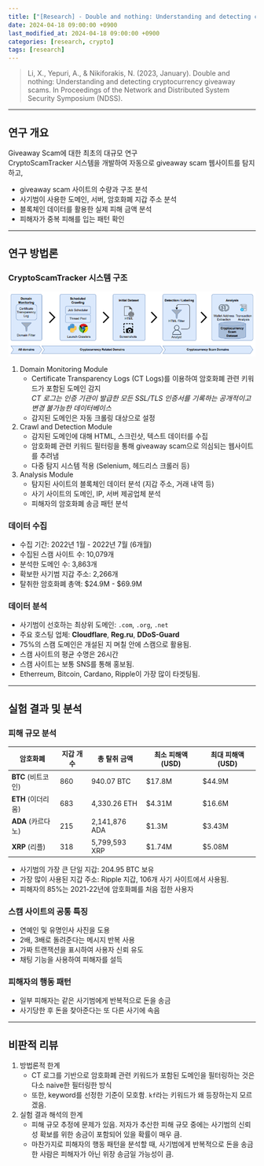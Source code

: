 ```yaml
---
title: ["[Research] - Double and nothing: Understanding and detecting cryptocurrency giveaway scams"]
date: 2024-04-18 09:00:00 +0900
last_modified_at: 2024-04-18 09:00:00 +0900
categories: [research, crypto]
tags: [research]
---
```


> Li, X., Yepuri, A., & Nikiforakis, N. (2023, January). Double and nothing: Understanding and detecting cryptocurrency giveaway scams. In Proceedings of the Network and Distributed System Security Symposium (NDSS).

***
## 연구 개요
Giveaway Scam에 대한 최초의 대규모 연구  
CryptoScamTracker 시스템을 개발하여 자동으로 giveaway scam 웹사이트를 탐지하고,
- giveaway scam 사이트의 수량과 구조 분석
- 사기범이 사용한 도메인, 서버, 암호화폐 지갑 주소 분석
- 블록체인 데이터를 활용한 실제 피해 금액 분석
- 피해자가 중복 피해를 입는 패턴 확인

***
## 연구 방법론
### CryptoScamTracker 시스템 구조
![](assets/img/research/double_and_nothing.png)  

1. Domain Monitoring Module
   - Certificate Transparency Logs (CT Logs)를 이용하여 암호화폐 관련 키워드가 포함된 도메인 감지  
*CT 로그는 인증 기관이 발급한 모든 SSL/TLS 인증서를 기록하는 공개적이고 변경 불가능한 데이터베이스*
   - 감지된 도메인은 자동 크롤링 대상으로 설정  
2. Crawl and Detection Module
   - 감지된 도메인에 대해 HTML, 스크린샷, 텍스트 데이터를 수집
   - 암호화폐 관련 키워드 필터링을 통해 giveaway scam으로 의심되는 웹사이트를 추려냄
   - 다중 탐지 시스템 적용 (Selenium, 헤드리스 크롤러 등)
3. Analysis Module
   - 탐지된 사이트의 블록체인 데이터 분석 (지갑 주소, 거래 내역 등)
   - 사기 사이트의 도메인, IP, 서버 제공업체 분석
   - 피해자의 암호화폐 송금 패턴 분석

### 데이터 수집
- 수집 기간: 2022년 1월 - 2022년 7월 (6개월)
- 수집된 스캠 사이트 수: 10,079개
- 분석한 도메인 수: 3,863개
- 확보한 사기범 지갑 주소: 2,266개
- 탈취한 암호화폐 총액: $24.9M - $69.9M

### 데이터 분석
- 사기범이 선호하는 최상위 도메인: `.com`, `.org`, `.net`
- 주요 호스팅 업체: **Cloudflare**, **Reg.ru**, **DDoS-Guard**
- 75%의 스캠 도메인은 개설된 지 며칠 안에 스캠으로 활용됨.
- 스캠 사이트의 평균 수명은 26시간
- 스캠 사이트는 보통 SNS를 통해 홍보됨.
- Etherreum, Bitcoin, Cardano, Ripple이 가장 많이 타겟팅됨.

***
## 실험 결과 및 분석
### 피해 규모 분석
| 암호화폐 | 지갑 개수 | 총 탈취 금액 | 최소 피해액 (USD) | 최대 피해액 (USD) |
|---------|---------|------------|-----------------|-----------------|
| **BTC** (비트코인) | 860 | 940.07 BTC | $17.8M | $44.9M |
| **ETH** (이더리움) | 683 | 4,330.26 ETH | $4.31M | $16.6M |
| **ADA** (카르다노) | 215 | 2,141,876 ADA | $1.3M | $3.43M |
| **XRP** (리플) | 318 | 5,799,593 XRP | $1.74M | $5.08M |
- 사기범의 가장 큰 단일 지갑: 204.95 BTC 보유
- 가장 많이 사용된 지갑 주소: Ripple 지갑, 106개 사기 사이트에서 사용됨.
- 피해자의 85%는 2021-22년에 암호화폐를 처음 접한 사용자

### 스캠 사이트의 공통 특징
- 연예인 및 유명인사 사진을 도용
- 2배, 3배로 돌려준다는 메시지 반복 사용
- 가짜 트랜잭션을 표시하여 사용자 신뢰 유도
- 채팅 기능을 사용하여 피해자를 설득

### 피해자의 행동 패턴
- 일부 피해자는 같은 사기범에게 반복적으로 돈을 송금
- 사기당한 후 돈을 찾아준다는 또 다른 사기에 속음

***
## 비판적 리뷰
1. 방법론적 한계
   - CT 로그를 기반으로 암호화폐 관련 키워드가 포함된 도메인을 필터링하는 것은 다소 naive한 필터링한 방식
   - 또한, keyword를 선정한 기준이 모호함. `kf`라는 키워드가 왜 등장하는지 모르겠음.
2. 실험 결과 해석의 한계
   - 피해 규모 추정에 문제가 있음. 저자가 추산한 피해 규모 중에는 사기범의 신뢰성 확보를 위한 송금이 포함되어 있을 확률이 매우 큼.
   - 마찬가지로 피해자의 행동 패턴을 분석할 때, 사기범에게 반복적으로 돈을 송금한 사람은 피해자가 아닌 위장 송금일 가능성이 큼.